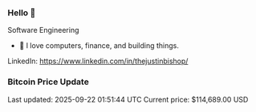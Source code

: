 ### Hello 🤙  

Software Engineering

- 🔭 I love computers, finance, and building things.
  
LinkedIn: https://www.linkedin.com/in/thejustinbishop/  




































































































































































































































































































































































































































































































































































































































































































































































































































































































































































































































































































































### Bitcoin Price Update
Last updated: 2025-09-22 01:51:44 UTC
Current price: $114,689.00 USD
